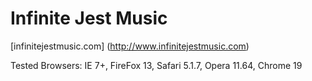 # Infinite Jest Music 

[infinitejestmusic.com] (http://www.infinitejestmusic.com)

Tested Browsers: IE 7+, FireFox 13, Safari 5.1.7, Opera 11.64, Chrome 19
